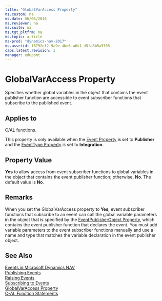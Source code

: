 ```yaml
---
title: "GlobalVarAccess Property"
ms.custom: na
ms.date: 06/05/2016
ms.reviewer: na
ms.suite: na
ms.tgt_pltfrm: na
ms.topic: article
ms-prod: "dynamics-nav-2017"
ms.assetid: f8792ef2-9a9e-4be6-a6d1-d5fa8b5a5705
caps.latest.revision: 3
manager: edupont
---
```

# GlobalVarAccess Property
Specifies whether global variables in the object that contains the event publisher function are accessible to event subscriber functions that subscribe to the published event.  
  
## Applies to  
 C/AL functions.  
  
 This property is only available when the [Event Property](Event-Property.md) is set to **Publisher** and the [EventType Property](EventType-Property.md) is set to **Integration**.  
  
## Property Value  
 **Yes** to allow access from event subscriber functions to global variables in the object that contains the event publisher function; otherwise, **No**. The default value is **No**.  
  
## Remarks  
 When you set the GlobalVarAccess property to **Yes**, event subscriber functions that subscribe to an event can call the global variable parameters in the object that is specified by the [EventPublisherObject Property](EventPublisherObject-Property.md), which contains the event publisher function that declares the event. You must add variable parameters to the event subscriber functions manually and use a name and type that matches the variable declaration in the event publisher object.  
  
## See Also  
 [Events in Microsoft Dynamics NAV](Events-in-Microsoft-Dynamics-NAV.md)   
 [Publishing Events](Publishing-Events.md)   
 [Raising Events](Raising-Events.md)   
 [Subscribing to Events](Subscribing-to-Events.md)   
 [GlobalVarAccess Property](GlobalVarAccess-Property.md)   
 [C-AL Function Statements](C-AL-Function-Statements.md)
